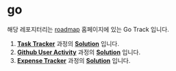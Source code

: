 # go
 
해당 레포지터리는 [roadmap](https://roadmap.sh) 홈페이지에 있는 Go Track 입니다.

1. [**Task Tracker**](https://roadmap.sh/projects/task-tracker) 과정의 [**Solution**](task-tracker) 입니다.
2. [**Github User Activity**](https://roadmap.sh/projects/github-user-activity) 과정의 [**Solution**](github-user-activity) 입니다.
3. [**Expense Tracker**](https://roadmap.sh/projects/expense-tracker) 과정의 [**Solution**](expense-tracker) 입니다.